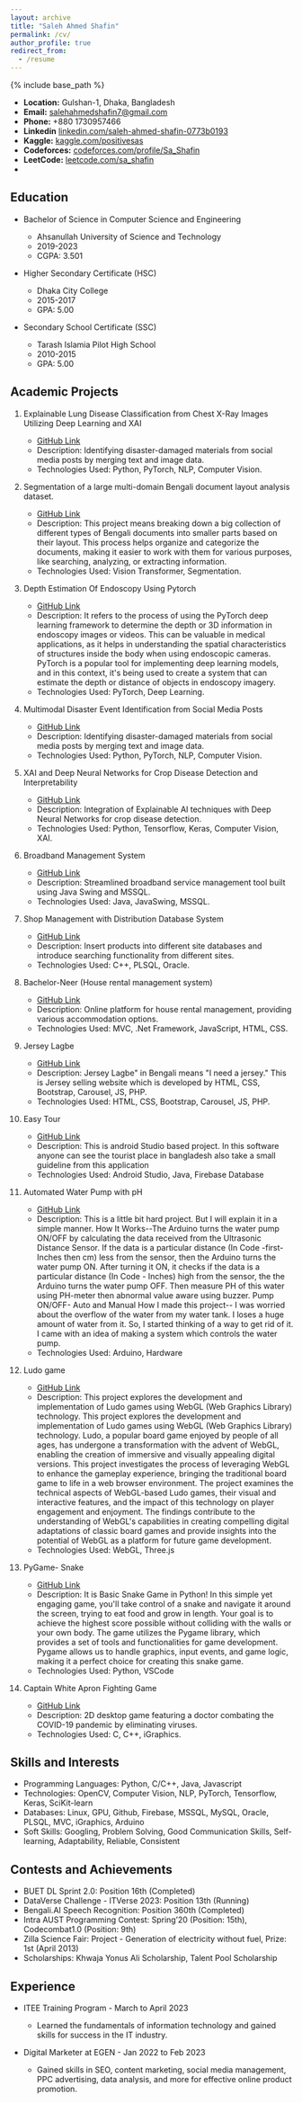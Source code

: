 ```yaml
---
layout: archive
title: "Saleh Ahmed Shafin"
permalink: /cv/
author_profile: true
redirect_from:
  - /resume
---
```


{% include base_path %}

- **Location:** Gulshan-1, Dhaka, Bangladesh
- **Email:** salehahmedshafin7@gmail.com
- **Phone:** +880 1730957466
- **Linkedin** [linkedin.com/saleh-ahmed-shafin-0773b0193](https://www.linkedin.com/in/saleh-ahmed-shafin-0773b0193)
- **Kaggle:** [kaggle.com/positivesas](https://www.kaggle.com/positivesas)
- **Codeforces:** [codeforces.com/profile/Sa_Shafin](https://codeforces.com/profile/Sa_Shafin)
- **LeetCode:** [leetcode.com/sa_shafin](https://leetcode.com/sa_shafin)
- 

## Education

- Bachelor of Science in Computer Science and Engineering
  - Ahsanullah University of Science and Technology
  - 2019-2023
  - CGPA: 3.501

- Higher Secondary Certificate (HSC)
  - Dhaka City College
  - 2015-2017
  - GPA: 5.00

- Secondary School Certificate (SSC)
  - Tarash Islamia Pilot High School
  - 2010-2015
  - GPA: 5.00

## Academic Projects

1. Explainable Lung Disease Classification from Chest X-Ray Images Utilizing Deep Learning and XAI
   - [GitHub Link](#)
   - Description: Identifying disaster-damaged materials from social media posts by merging text and image data.
   - Technologies Used: Python, PyTorch, NLP, Computer Vision.
  
2. Segmentation of a large multi-domain Bengali document layout analysis dataset.
   - [GitHub Link](https://github.com/SalehAhmedShafin/BUET-DL-Competition)
   - Description: This project means breaking down a big collection of different types of Bengali documents into smaller parts based on their layout. This             process helps organize and categorize the documents, making it easier to work with them for various purposes, like searching, analyzing, or extracting            information.
   - Technologies Used: Vision Transformer, Segmentation.

3. Depth Estimation Of Endoscopy Using Pytorch
   - [GitHub Link](https://github.com/SalehAhmedShafin/DepthEstimationOfEndoscopyUsingPytorch)
   - Description: It refers to the process of using the PyTorch deep learning framework to determine the depth or 3D information in endoscopy images or videos.        This can be valuable in medical applications, as it helps in understanding the spatial characteristics of structures inside the body when using endoscopic        cameras. PyTorch is a popular tool for implementing deep learning models, and in this context, it's being used to create a system that can estimate the           depth or distance of objects in endoscopy imagery.
   - Technologies Used: PyTorch, Deep Learning.
     
4. Multimodal Disaster Event Identification from Social Media Posts
   - [GitHub Link](https://github.com/SalehAhmedShafin/Multimodal-Disaster-Event-Identification-from-Social-Media-Posts)
   - Description: Identifying disaster-damaged materials from social media posts by merging text and image data.
   - Technologies Used: Python, PyTorch, NLP, Computer Vision.

5. XAI and Deep Neural Networks for Crop Disease Detection and Interpretability
   - [GitHub Link](https://github.com/SalehAhmedShafin/XAI-and-Deep-Neural-Networks-for-Crop-Disease-Detection-and-Interpretability)
   - Description: Integration of Explainable AI techniques with Deep Neural Networks for crop disease detection.
   - Technologies Used: Python, Tensorflow, Keras, Computer Vision, XAI.

6. Broadband Management System
   - [GitHub Link](https://github.com/SalehAhmedShafin/Project-Broadband-Management-System)
   - Description: Streamlined broadband service management tool built using Java Swing and MSSQL.
   - Technologies Used: Java, JavaSwing, MSSQL.

7. Shop Management with Distribution Database System
   - [GitHub Link](https://github.com/SalehAhmedShafin/ShopManagementWithDDS)
   - Description: Insert products into different site databases and introduce searching functionality from different sites.
   - Technologies Used: C++, PLSQL, Oracle.

8. Bachelor-Neer (House rental management system)
   - [GitHub Link](https://github.com/SalehAhmedShafin/MVCProject)
   - Description: Online platform for house rental management, providing various accommodation options.
   - Technologies Used: MVC, .Net Framework, JavaScript, HTML, CSS.
  
9. Jersey Lagbe
   - [GitHub Link](https://github.com/SalehAhmedShafin/JerseyLagbe)
   - Description: Jersey Lagbe" in Bengali means "I need a jersey." This is Jersey selling website which is developed by HTML, CSS, Bootstrap, Carousel, JS, PHP.
   - Technologies Used: HTML, CSS, Bootstrap, Carousel, JS, PHP.
  
10. Easy Tour
     - [GitHub Link](https://github.com/SalehAhmedShafin/ProjectEasyTour)
     - Description: This is android Studio based project. In this software anyone can see the tourist place in bangladesh also take a small guideline from this          application
     - Technologies Used: Android Studio, Java, Firebase Database

11. Automated Water Pump with pH
     - [GitHub Link](https://github.com/SalehAhmedShafin/Automated-Water-Pump-with-PH)
     - Description: This is a little bit hard project. But I will explain it in a simple manner.
       How It Works--The Arduino turns the water pump ON/OFF by calculating the data received from the Ultrasonic Distance Sensor. If the data is a particular           distance (In Code -first-Inches then cm) less from the sensor, then the Arduino turns the water pump ON. After turning it ON, it checks if the data is a          particular distance (In Code - Inches) high from the sensor, the the Arduino turns the water pump OFF. Then measure PH of this water using PH-meter then          abnormal value aware using buzzer.
       Pump ON/OFF- Auto and Manual
       How I made this project-- I was worried about the overflow of the water from my water tank. I loses a huge amount of water from it. So, I started thinking        of a way to get rid of it. I came with an idea of making a system which controls the water pump.
     - Technologies Used: Arduino, Hardware

12. Ludo game
     - [GitHub Link](https://github.com/SalehAhmedShafin/Ludo-Legend-WebGL-Three.Js)
     - Description: This project explores the development and implementation of Ludo games using WebGL (Web Graphics Library) technology.
       This project explores the development and implementation of Ludo games using WebGL (Web Graphics Library) technology. Ludo, a popular board game enjoyed by       people of all ages, has undergone a transformation with the advent of WebGL, enabling the creation of immersive and visually appealing digital versions.          This project investigates the process of leveraging WebGL to enhance the gameplay experience, bringing the traditional board game to life in a web browser        environment. The project examines the technical aspects of WebGL-based Ludo games, their visual and interactive features, and the impact of this technology       on player engagement and enjoyment. The findings contribute to the understanding of WebGL's capabilities in creating compelling digital adaptations of            classic board games and provide insights into the potential of WebGL as a platform for future game development.
     - Technologies Used: WebGL, Three.js

13. PyGame- Snake
     - [GitHub Link](https://github.com/SalehAhmedShafin/Snake-Game-Python)
     - Description: It is Basic Snake Game in Python! In this simple yet engaging game, you'll take control of a snake and navigate it around the screen, trying to      eat food and grow in length. Your goal is to achieve the highest score possible without colliding with the walls or your own body.
       The game utilizes the Pygame library, which provides a set of tools and functionalities for game development. Pygame allows us to handle graphics, input          events, and game logic, making it a perfect choice for creating this snake game.
     - Technologies Used: Python, VSCode

14. Captain White Apron Fighting Game
     - [GitHub Link](https://github.com/SalehAhmedShafin/CaptainWhiteApron)
     - Description: 2D desktop game featuring a doctor combating the COVID-19 pandemic by eliminating viruses.
     - Technologies Used: C, C++, iGraphics.

## Skills and Interests

- Programming Languages: Python, C/C++, Java, Javascript
- Technologies: OpenCV, Computer Vision, NLP, PyTorch, Tensorflow, Keras, SciKit-learn
- Databases: Linux, GPU, Github, Firebase, MSSQL, MySQL, Oracle, PLSQL, MVC, iGraphics, Arduino
- Soft Skills: Googling, Problem Solving, Good Communication Skills, Self-learning, Adaptability, Reliable, Consistent

## Contests and Achievements

- BUET DL Sprint 2.0: Position 16th (Completed)
- DataVerse Challenge - ITVerse 2023: Position 13th (Running)
- Bengali.AI Speech Recognition: Position 360th (Completed)
- Intra AUST Programming Contest: Spring’20 (Position: 15th), Codecombat1.0 (Position: 9th)
- Zilla Science Fair: Project - Generation of electricity without fuel, Prize: 1st (April 2013)
- Scholarships: Khwaja Yonus Ali Scholarship, Talent Pool Scholarship

## Experience

- ITEE Training Program - March to April 2023
  - Learned the fundamentals of information technology and gained skills for success in the IT industry.

- Digital Marketer at EGEN - Jan 2022 to Feb 2023
  - Gained skills in SEO, content marketing, social media management, PPC advertising, data analysis, and more for effective online product promotion.

